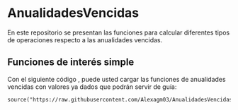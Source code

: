# AnualidadesVencidas
En este repositorio se presentan las funciones para calcular diferentes tipos de operaciones respecto a las anualidades vencidas. 
## Funciones de interés simple 

Con el siguiente código , puede usted cargar las funciones de anualidades vencidas con valores ya dados que podrán servir de guía: 
```{r}
source("https://raw.githubusercontent.com/Alexagm03/AnualidadesVencidas/refs/heads/main/AnualidadesVencidas.R¨)
```
